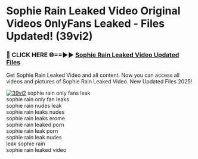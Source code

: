 # Sophie Rain Leaked Video Original Videos 0nlyFans Leaked - Files Updated! (39vi2)

<h3>🔴 CLICK HERE 🌐==►► <a href="https://tinyurl.com/2jnfzry5" rel="nofollow">Sophie Rain Leaked Video Updated Files</a></h3>

Get Sophie Rain Leaked Video and all content. Now you can access all videos and pictures of Sophie Rain Leaked Video. New Updated Files 2025!

[![39vi2](https://i.imgur.com/GyGTBgg.gif)](https://tinyurl.com/2jnfzry5)
sophie rain only fans leak<br>
sophie rain only fan leaks<br>
sophie rain nudes leak<br>
sophie rain leaks nudes<br>
sophie rain leaks erome<br>
sophie rain leaked porn<br>
sophie rain leak porn<br>
sophie rain leak nudes<br>
leak sophie rain<br>
sophie rain leaked video